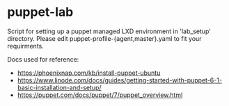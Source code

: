 # puppet-lab

Script for setting up a puppet managed LXD environment in 'lab_setup' directory.
Please edit puppet-profile-{agent,master}.yaml to fit your requirments.

Docs used for reference:

  * https://phoenixnap.com/kb/install-puppet-ubuntu
  * https://www.linode.com/docs/guides/getting-started-with-puppet-6-1-basic-installation-and-setup/
  * https://puppet.com/docs/puppet/7/puppet_overview.html


